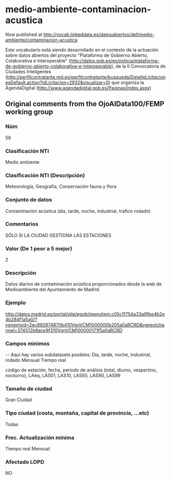 # medio-ambiente-contaminacion-acustica
Now published at http://vocab.linkeddata.es/datosabiertos/def/medio-ambiente/contaminacion-acustica

Este vocabulario está siendo desarrollado en el contexto de la actuación sobre datos abiertos del proyecto "Plataforma de Gobierno Abierto, Colaborativa e Interoperable" (http://datos.gob.es/es/noticia/plataforma-de-gobierno-abierto-colaborativa-e-interoperable), de la II Convocatoria de Ciudades Inteligentes (http://perfilcontratante.red.es/perfilcontratante/busqueda/DetalleLicitacionesDefault.action?idLicitacion=2932&visualizar=0) que organiza la AgendaDigital (http://www.agendadigital.gob.es/Paginas/index.aspx)

## Original comments from the OjoAlData100/FEMP working group
### Núm
59
### Clasificación NTI
Medio ambiente
### Clasificación NTI (Descripción)
Meteorología, Geografía, Conservación fauna y flora
### Conjunto de datos
Contaminación acústica (dia, tarde, noche, industrial, trafico rodado)
### Comentarios
SÓLO SI LA CIUDAD GESTIONA LAS ESTACIONES
### Valor (De 1 peor a 5 mejor)
2
### Descripción
Datos diarios de contaminación acústica proporcionados desde la web de Medioambiente del Ayuntamiento de Madrid.
### Ejemplo
http://datos.madrid.es/portal/site/egob/menuitem.c05c1f754a33a9fbe4b2e4b284f1a5a0/?vgnextoid=2ec892874870b410VgnVCM1000000b205a0aRCRD&vgnextchannel=374512b9ace9f310VgnVCM100000171f5a0aRCRD
### Campos minimos
-- Aqui hay varios subdatasets posibles:
 Dia, tarde, noche, industrial, rodado
 Mensual
 Tiempo real
 
 código de estación, fecha, periodo de análisis (total, diurno, vespertino, nocturno), LAeq, LAS01, LAS10, LAS50, LAS90, LAS99
### Tamaño de ciudad
Gran Ciudad
### Tipo ciudad (costa, montaña, capital de provincia, …etc)
Todas
### Frec. Actualización minima
Tiempo real
 Mensual
### Afectado LOPD
NO
